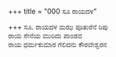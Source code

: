 +++
title = "000 ಸೂ ರಾಯದಳ"

+++
ಸೂ. ರಾಯದಳ ಮಝ ಪೂತುರೆನೆ ರಿಪು  
ರಾಯ ಸೇನೆಯ ಮುರಿದು ಪಾಂಡವ  
ರಾಯ ಧರ್ಮಕುಮಾರ ಗೆಲಿದನು ಕೌರವೇಶ್ವರನ
